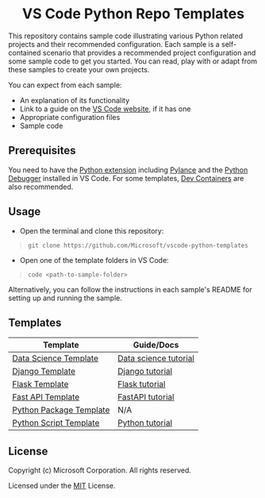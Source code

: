 <h1 align="center">
VS Code Python Repo Templates
</h1>

This repository contains sample code illustrating various Python related projects and their recommended configuration. Each sample is a self-contained scenario that provides a recommended project configuration and some sample code to get you started. You can read, play with or adapt from these samples to create your own projects.

You can expect from each sample:
- An explanation of its functionality
- Link to a guide on the [VS Code website](https://code.visualstudio.com/docs), if it has one
- Appropriate configuration files
- Sample code

## Prerequisites

You need to have the [Python extension](https://marketplace.visualstudio.com/items?itemName=ms-python.python) including [Pylance](https://marketplace.visualstudio.com/items?itemName=ms-python.vscode-pylance) and the [Python Debugger](https://marketplace.visualstudio.com/items?itemName=ms-python.debugpy) installed in VS Code. For some templates, [Dev Containers](https://marketplace.visualstudio.com/items?itemName=ms-vscode-remote.remote-containers) are also recommended. 

## Usage

- Open the terminal and clone this repository:
> `git clone https://github.com/Microsoft/vscode-python-templates`
- Open one of the template folders in VS Code: 
> `code <path-to-sample-folder>`

Alternatively, you can follow the instructions in each sample's README for setting up and running the sample.

## Templates

<!-- SAMPLES_BEGIN -->
| Template | Guide/Docs |
| ------ | ----- | 
| [Data Science Template](https://github.com/Microsoft/vscode-extension-samples/tree/main/data-science-template) | [Data science tutorial](https://code.visualstudio.com/docs/datascience/data-science-tutorial) | 
| [Django Template](https://github.com/Microsoft/vscode-extension-samples/tree/main/django-template) | [Django tutorial](https://code.visualstudio.com/docs/python/tutorial-django) | 
| [Flask Template](https://github.com/Microsoft/vscode-extension-samples/tree/main/flask-template) | [Flask tutorial](https://code.visualstudio.com/docs/python/tutorial-flask) | 
| [Fast API Template](https://github.com/Microsoft/vscode-extension-samples/tree/main/fastapi-template) | [FastAPI tutorial](https://code.visualstudio.com/docs/python/tutorial-fastapi)  |
| [Python Package Template](https://github.com/Microsoft/vscode-extension-samples/tree/main/package-template) | N/A |
| [Python Script Template](https://github.com/Microsoft/vscode-extension-samples/tree/main/script-template) | [Python tutorial](https://code.visualstudio.com/docs/python/python-tutorial) |
<!-- SAMPLES_END -->

## License

Copyright (c) Microsoft Corporation. All rights reserved.

Licensed under the [MIT](https://github.com/microsoft/vscode-python-templates/blob/main/LICENSE) License.